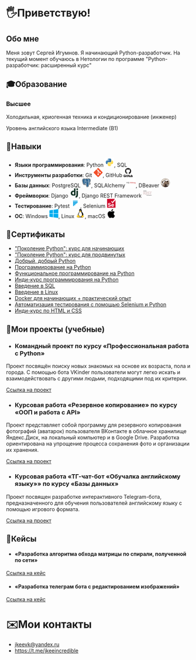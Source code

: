# 🖐Приветствую! 
## Обо мне
Меня зовут Сергей Игумнов. Я начинающий Python-разработчик. На текущий момент обучаюсь в Нетологии по программе "Python-разработчик: расширенный курс"

## 🎓Образование
### Высшее 

Холодильная, криогенная техника и кондиционирование (инженер)

Уровень английского языка Intermediate (B1)

## 🧠Навыки
- **Языки программирования**: Python <img src="https://github.com/devicons/devicon/blob/master/icons/python/python-original.svg" alt="Python" width="25" height="25" />, SQL
- **Инструменты разработки**: Git <img src="https://github.com/devicons/devicon/blob/master/icons/git/git-original.svg" alt="Git" width="25" height="25" />, GitHub <img src="https://github.com/devicons/devicon/blob/master/icons/github/github-original-wordmark.svg" alt="GitHub" width="25" height="25" />
- **Базы данных**: PostgreSQL <img src="https://github.com/devicons/devicon/blob/master/icons/postgresql/postgresql-original.svg" alt="PostgreSQL" width="25" height="25" />, SQLAlchemy <img src="https://github.com/devicons/devicon/blob/master/icons/sqlalchemy/sqlalchemy-original-wordmark.svg" alt="SQLAlchemy" width="25" height="25" />, DBeaver <img src="https://github.com/devicons/devicon/blob/master/icons/dbeaver/dbeaver-original.svg" alt="DBeaver" width="25" height="25" />
- **Фреймворки**: Django <img src="https://github.com/devicons/devicon/blob/master/icons/django/django-plain.svg" alt="Django" width="25" height="25" />, Django REST Framework <img src="https://github.com/devicons/devicon/blob/master/icons/djangorest/djangorest-original.svg" alt="Django REST Framework" width="25" height="25" />
- **Тестирование**: Pytest <img src="https://github.com/devicons/devicon/blob/master/icons/pytest/pytest-plain.svg" alt="Pytest" width="25" height="25" />, Selenium <img src="https://github.com/devicons/devicon/blob/master/icons/selenium/selenium-original.svg" alt="Selenium" width="25" height="25" />
- **ОС**: Windows <img src="https://github.com/devicons/devicon/blob/master/icons/windows8/windows8-original.svg" alt="Windows" width="25" height="25" />, Linux  <img src="https://github.com/devicons/devicon/blob/master/icons/linux/linux-original.svg" alt="Linux" width="25" height="25" />, macOS <img src="https://github.com/devicons/devicon/blob/master/icons/apple/apple-original.svg" alt="Windows" width="25" height="25" />

## 📃Сертификаты
- ["Поколение Python": курс для начинающих](https://stepik.org/cert/2391331)
- ["Поколение Python": курс для продвинутых](https://stepik.org/cert/2456334)
- [Добрый, добрый Python](https://stepik.org/cert/2593149)
- [Программирование на Python](https://stepik.org/cert/2512359)
- [Функциональное программирование на Python](https://stepik.org/cert/2533369)
- [Инди-курс программирования на Python](https://stepik.org/cert/2637806)
- [Введение в SQL](https://stepik.org/cert/2488176)
- [Введение в Linux](https://stepik.org/cert/2200592)
- [Docker для начинающих + практический опыт](https://stepik.org/cert/2664961)
- [Автоматизация тестирования с помощью Selenium и Python](https://stepik.org/cert/2666351)
- [Инди-курс по HTML и CSS](https://stepik.org/cert/2687146)

## 📂Мои проекты (учебные)
- ### Командный проект по курсу «Профессиональная работа с Python»

Проект посвящён поиску новых знакомых на основе их возраста, пола и города. С помощью бота VKinder пользователи могут легко искать и взаимодействовать с другими людьми, подходящими под их критерии.

[Ссылка на проект](https://github.com/jkeevk/VKinder)

- ### Курсовая работа «Резервное копирование» по курсу «ООП и работа с API»
  
Проект представляет собой программу для резервного копирования фотографий (аватарок) пользователя ВКонтакте в облачное хранилище Яндекс.Диск, на локальный компьютер и в Google Drive. Разработка ориентирована на упрощение процесса сохранения фото и организации их хранения.

[Ссылка на проект](https://github.com/jkeevk/Course_Project_API)


- ### Курсовая работа «ТГ-чат-бот «Обучалка английскому языку»» по курсу «Базы данных»
  
Проект посвящен разработке интерактивного Telegram-бота, предназначенного для обучения пользователей английскому языку с помощью игрового формата. 

[Ссылка на проект](https://github.com/jkeevk/Project_TgBOT)

## 💼Кейсы
- #### «Разработка алгоритма обхода матрицы по спирали, полученной по сети»
[Ссылка на кейс](https://github.com/jkeevk/Case_Spiral_Matrix)
- #### «Разработка телеграм бота с редактированием изображений»
[Ссылка на кейс](https://github.com/jkeevk/Case_TgBOT)


# ✉️Мои контакты

- jkeevk@yandex.ru
- https://t.me/jkeeincredible




